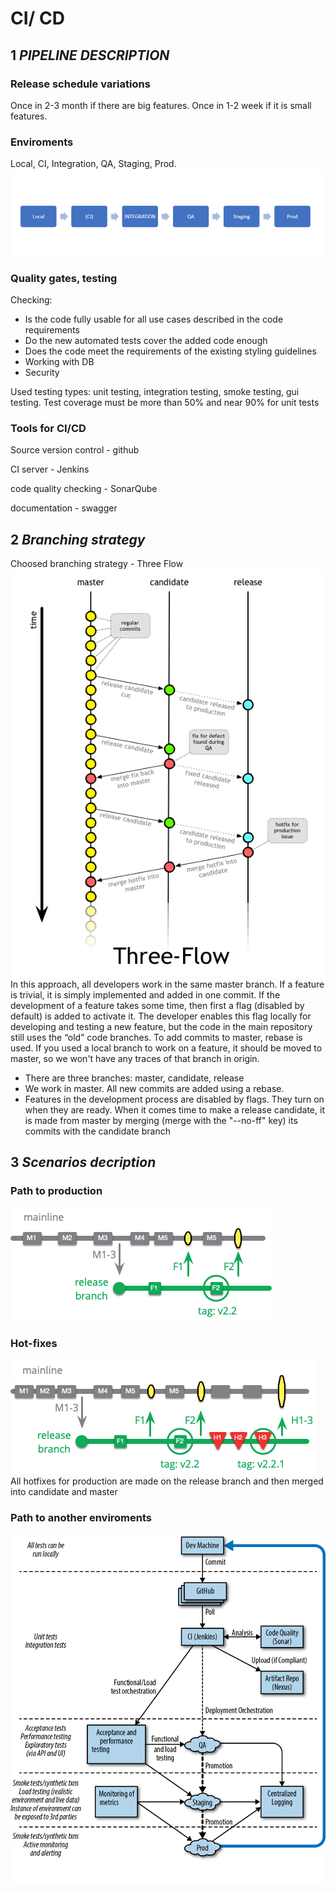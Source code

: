 # CI/ CD 
## 1 ***PIPELINE DESCRIPTION***

### **Release schedule variations**
Once in 2-3 month if there are big features.
Once in 1-2 week if it is small features.

### **Enviroments**
Local, CI, Integration, QA, Staging, Prod.
![stages](img/stages.png)
### **Quality gates, testing**
Checking:
- Is the code fully usable for all use cases described in the code requirements
- Do the new automated tests cover the added code enough
- Does the code meet the requirements of the existing styling guidelines
- Working with DB
- Security

Used testing types: unit testing, integration testing, smoke testing, gui testing.
Test coverage must be more than 50% and near 90% for unit tests
### **Tools for CI/CD**
Source version control - github

CI server - Jenkins

code quality checking - SonarQube

documentation - swagger

## 2 ***Branching strategy***
Choosed branching strategy - Three Flow
![flow](img/threeflow.png)
In this approach, all developers work in the same master branch. If a feature is trivial, it is simply implemented and added in one commit. If the development of a feature takes some time, then first a flag (disabled by default) is added to activate it. The developer enables this flag locally for developing and testing a new feature, but the code in the main repository still uses the “old” code branches. To add commits to master, rebase is used. If you used a local branch to work on a feature, it should be moved to master, so we won't have any traces of that branch in origin.
- There are three branches: master, candidate, release
- We work in master. All new commits are added using a rebase.
- Features in the development process are disabled by flags. They turn on when they are ready.
When it comes time to make a release candidate, it is made from master by merging (merge with the "--no-ff" key) its commits with the candidate branch


## 3 ***Scenarios decription***
### **Path to production**
![release](img/release.png)

### **Hot-fixes**
![hotfix](img/hotfixes.png)
All hotfixes for production are made on the release branch and then merged into candidate and master
### **Path to another enviroments**
![env](img/env.png)
